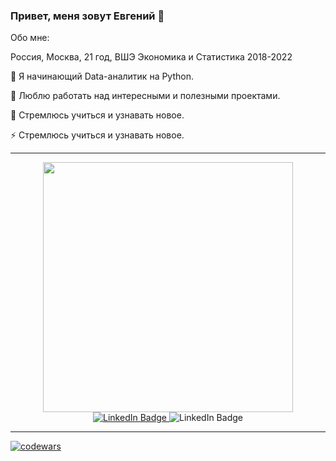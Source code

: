 ### Привет, меня зовут Евгений 👋

Обо мне:

Россия, Москва, 21 год, ВШЭ Экономика и Статистика 2018-2022

🤔 Я начинающий Data-аналитик на Python.

🔭 Люблю работать над интересными и полезными проектами.

💬 Стремлюсь учиться и узнавать новое.

⚡ Стремлюсь учиться и узнавать новое.

--- 

<div id="header" align="center">
  <img src="https://media.giphy.com/media/v1.Y2lkPTc5MGI3NjExZTI2MTQ1ZjNmNGM1MDhiMzIyNzlhN2Y1NWM2ZDYzMjE1YWIzZDg4NSZlcD12MV9pbnRlcm5hbF9naWZzX2dpZklkJmN0PWc/qgQUggAC3Pfv687qPC/giphy.gif" width="400"/>
</div>

<div id="badges" align="center">
  <a href="https://www.linkedin.com/in/evgeny-shebanov-213050272/">
    <img src="https://img.shields.io/badge/LinkedIn-blue?style=for-the-badge&logo=linkedin&logoColor=white" alt="LinkedIn Badge"/>
  </a>
   <a "https://t.me/Evgeny_Shebanov">
    <img src="https://img.shields.io/badge/Telegram-informational?style=for-the-badge&logo=telegram&logoColor=white" alt="LinkedIn Badge"/>
  </a>
</div>

---
[![codewars](https://www.codewars.com/users/Shebbb/badges/large)](https://www.codewars.com/users/Shebbb) 
<!--
**shebbb/shebbb** is a ✨ _special_ ✨ repository because its `README.md` (this file) appears on your GitHub profile.

Here are some ideas to get you started:

- 🔭 I’m currently working on ...
- 🌱 I’m currently learning ...
- 👯 I’m looking to collaborate on ...
- 🤔 I’m looking for help with ...
- 💬 Ask me about ...
- 📫 How to reach me: ...
- 😄 Pronouns: ...
- ⚡ Fun fact: ...
-->
